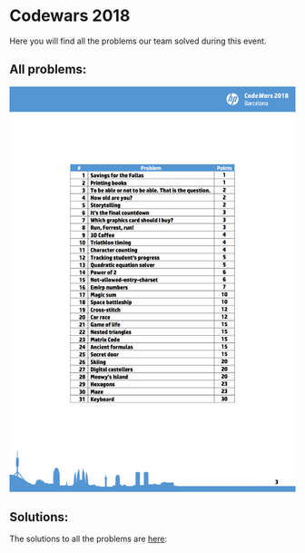 # Codewars 2018
Here you will find all the problems our team solved during this event.

## All problems:
![AllProblems.png](img/AllProblems.png)

## Solutions:
The solutions to all the problems are [here](http://www.hpcodewars.org/past/cw21/problems/SolutionsProblemsCWBcn2018.pdf):

